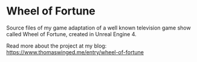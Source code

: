 # Wheel of Fortune
Source files of my game adaptation of a well known television game show called Wheel of Fortune, created in Unreal Engine 4.

Read more about the project at my blog:<br>
https://www.thomaswinged.me/entry/wheel-of-fortune
